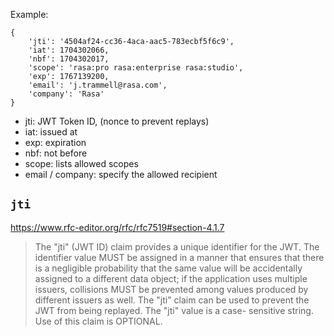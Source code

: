 Example:

    {
        'jti': '4504af24-cc36-4aca-aac5-783ecbf5f6c9',
        'iat': 1704302066,
        'nbf': 1704302017,
        'scope': 'rasa:pro rasa:enterprise rasa:studio',
        'exp': 1767139200,
        'email': 'j.trammell@rasa.com',
        'company': 'Rasa'
    }

* jti: JWT Token ID, (nonce to prevent replays)
* iat: issued at
* exp: expiration
* nbf: not before
* scope: lists allowed scopes
* email / company: specify the allowed recipient

## `jti`

<https://www.rfc-editor.org/rfc/rfc7519#section-4.1.7>

> The "jti" (JWT ID) claim provides a unique identifier for the JWT. The
> identifier value MUST be assigned in a manner that ensures that there is a
> negligible probability that the same value will be accidentally assigned to a
> different data object; if the application uses multiple issuers, collisions
> MUST be prevented among values produced by different issuers as well.  The
> "jti" claim can be used to prevent the JWT from being replayed. The "jti"
> value is a case- sensitive string.  Use of this claim is OPTIONAL.





